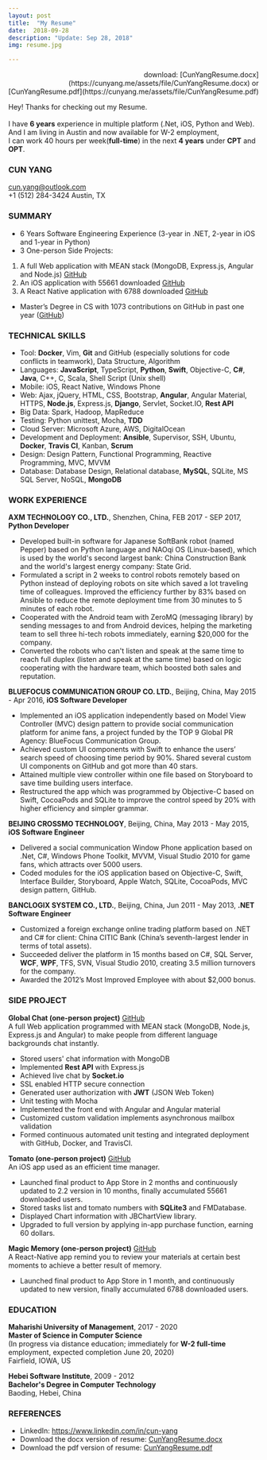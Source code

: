 ```yaml
---
layout: post
title:  "My Resume"
date:  2018-09-28  
description: "Update: Sep 28, 2018"
img: resume.jpg

---
```

<div style="text-align: right" markdown="1">
download: [CunYangResume.docx](https://cunyang.me/assets/file/CunYangResume.docx) or [CunYangResume.pdf](https://cunyang.me/assets/file/CunYangResume.pdf)
</div>




Hey! Thanks for checking out my Resume.<br/><br/>
I have **6 years** experience in multiple platform (.Net, iOS, Python and Web).<br/>
And I am living in Austin and now available for W-2 employment, <br/>
I can work 40 hours per week(**full-time**) in the next **4 years** under **CPT** and **OPT**.<br/>


### CUN YANG
[cun.yang@outlook.com](mailto:cun.yang@outlook.com) <br/>
+1 (512) 284-3424 Austin, TX


### SUMMARY

* 6 Years Software Engineering Experience (3-year in .NET, 2-year in iOS and 1-year in Python)
* 3 One-person Side Projects:
1. A full Web application with MEAN stack (MongoDB, Express.js, Angular and Node.js) [GitHub](https://github.com/globalchat-online)
2. An iOS application with 55661 downloaded [GitHub](https://github.com/tomatoapp)
3. A React Native application with 6788 downloaded [GitHub](https://github.com/MemoryMagic)
* Master’s Degree in CS with 1073 contributions on GitHub in past one year ([GitHub](https://github.com/backslash112))


### TECHNICAL SKILLS

* Tool: **Docker**, Vim, **Git** and GitHub (especially solutions for code conflicts in teamwork), Data Structure, Algorithm
* Languages: **JavaScript**, TypeScript, **Python**, **Swift**, Objective-C, **C#**, **Java**, C++, C, Scala, Shell Script (Unix shell)
* Mobile: iOS, React Native, Windows Phone
* Web: Ajax, jQuery, HTML, CSS, Bootstrap, **Angular**, Angular Material, HTTPS, **Node.js**, Express.js, **Django**, Servlet, Socket.IO, **Rest API**
* Big Data: Spark, Hadoop, MapReduce
* Testing: Python unittest, Mocha, **TDD**
* Cloud Server: Microsoft Azure, AWS, DigitalOcean
* Development and Deployment: **Ansible**, Supervisor, SSH, Ubuntu, **Docker**, **Travis CI**, Kanban, **Scrum**
* Design: Design Pattern, Functional Programming, Reactive Programming, MVC, MVVM
* Database: Database Design, Relational database, **MySQL**, SQLite, MS SQL Server, NoSQL, **MongoDB**


### WORK EXPERIENCE

**AXM TECHNOLOGY CO., LTD.**, Shenzhen, China, FEB 2017 - SEP 2017, **Python Developer**
* Developed built-in software for Japanese SoftBank robot (named Pepper) based on Python language and NAOqi OS (Linux-based), which is used by the world's second largest bank:  China Construction Bank and the world's largest energy company:  State Grid.
* Formulated a script in 2 weeks to control robots remotely based on Python instead of deploying robots on site which saved a lot traveling time of colleagues. Improved the efficiency further by 83% based on Ansible to reduce the remote deployment time from 30 minutes to 5 minutes of each robot.
* Cooperated with the Android team with ZeroMQ (messaging library) by sending messages to and from Android devices, helping the marketing team to sell three hi-tech robots immediately, earning $20,000 for the company.
* Converted the robots who can't listen and speak at the same time to reach full duplex (listen and speak at the same time) based on logic cooperating with the hardware team, which boosted both sales and reputation.

**BLUEFOCUS COMMUNICATION GROUP CO. LTD.**, Beijing, China, May 2015 - Apr 2016, **iOS Software Developer**
* Implemented an iOS application independently based on Model View Controller (MVC) design pattern to provide social communication platform for anime fans, a project funded by the TOP 9 Global PR Agency: BlueFocus Communication Group.
* Achieved custom UI components with Swift to enhance the users’ search speed of choosing time period by 90%. Shared several custom UI components on GitHub and got more than 40 stars.
* Attained multiple view controller within one file based on Storyboard to save time building users interface.
* Restructured the app which was programmed by Objective-C based on Swift, CocoaPods and SQLite to improve the control speed by 20% with higher efficiency and simpler grammar.

**BEIJING CROSSMO TECHNOLOGY**, Beijing, China, May 2013 - May 2015, **iOS Software Engineer**
* Delivered a social communication Window Phone application based on .Net, C#, Windows Phone Toolkit, MVVM, Visual Studio 2010 for game fans, which attracts over 5000 users.
* Coded modules for the iOS application based on Objective-C, Swift, Interface Builder, Storyboard, Apple Watch, SQLite, CocoaPods, MVC design pattern, GitHub.

**BANCLOGIX SYSTEM CO., LTD.**, Beijing, China, Jun 2011 - May 2013, **.NET Software Engineer**
* Customized a foreign exchange online trading platform based on .NET and C# for client:  China CITIC Bank (China’s seventh-largest lender in terms of total assets).
* Succeeded deliver the platform in 15 months based on C#, SQL Server, **WCF**, **WPF**, TFS, SVN, Visual Studio 2010, creating 3.5 million turnovers for the company.
* Awarded the 2012’s Most Improved Employee with about $2,000 bonus.


### SIDE PROJECT

**Global Chat (one-person project)** [GitHub](https://github.com/globalchat-online)<br/>
A full Web application programmed with MEAN stack (MongoDB, Node.js, Express.js and Angular) to make people from different language backgrounds chat instantly.
* Stored users' chat information with MongoDB
* Implemented **Rest API** with Express.js
* Achieved live chat by **Socket.io**
* SSL enabled HTTP secure connection
* Generated user authorization with **JWT** (JSON Web Token)
* Unit testing with Mocha
* Implemented the front end with Angular and Angular material
* Customized custom validation implements asynchronous mailbox validation
* Formed continuous automated unit testing and integrated deployment with GitHub, Docker, and TravisCI.

**Tomato (one-person project)** [GitHub](https://github.com/tomatoapp)<br/>
An iOS app used as an efficient time manager.
* Launched final product to App Store in 2 months and continuously updated to 2.2 version in 10 months, finally accumulated 55661 downloaded users.
* Stored tasks list and tomato numbers with **SQLite3** and FMDatabase.
* Displayed Chart information with JBChartView library.
* Upgraded to full version by applying in-app purchase function, earning 60 dollars.

**Magic Memory (one-person project)** [GitHub](https://github.com/MemoryMagic)<br/>
A React-Native app remind you to review your materials at certain best moments to achieve a better result of memory.
* Launched final product to App Store in 1 month, and continuously updated to new version, finally accumulated 6788 downloaded users.


### EDUCATION

**Maharishi University of Management**, 2017 - 2020<br/>
**Master of Science in Computer Science** <br/>
(In progress via distance education; immediately for **W-2 full-time** employment, expected completion June 20, 2020)<br/>
Fairfield, IOWA, US

**Hebei Software Institute**, 2009 - 2012<br/>
**Bachelor's Degree in Computer Technology**<br/>
Baoding, Hebei, China


### REFERENCES
<ul>
<li class="linkedin">
  LinkedIn: <a href="https://www.linkedin.com/in/cun-yang">https://www.linkedin.com/in/cun-yang</a>
</li>
<li class="linkedin">
  Download the docx version of resume: <a href="https://cunyang.me/assets/file/CunYangResume.docx">CunYangResume.docx</a>
</li>
<li class="linkedin">
  Download the pdf version of resume: <a href="https://cunyang.me/assets/file/CunYangResume.pdf">CunYangResume.pdf</a>
</li>
</ul>

